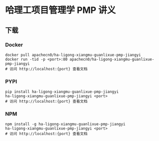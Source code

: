 # 哈理工项目管理学 PMP 讲义

## 下载

### Docker

```
docker pull apachecn0/ha-ligong-xiangmu-guanlixue-pmp-jiangyi
docker run -tid -p <port>:80 apachecn0/ha-ligong-xiangmu-guanlixue-pmp-jiangyi
# 访问 http://localhost:{port} 查看文档
```

### PYPI

```
pip install ha-ligong-xiangmu-guanlixue-pmp-jiangyi
ha-ligong-xiangmu-guanlixue-pmp-jiangyi <port>
# 访问 http://localhost:{port} 查看文档
```

### NPM

```
npm install -g ha-ligong-xiangmu-guanlixue-pmp-jiangyi
ha-ligong-xiangmu-guanlixue-pmp-jiangyi <port>
# 访问 http://localhost:{port} 查看文档
```
